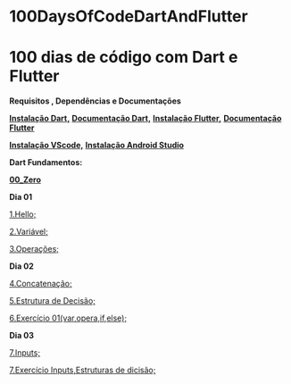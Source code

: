 # 100DaysOfCodeDartAndFlutter

# 100 dias de código com Dart e Flutter

**Requisitos , Dependências e Documentações**

[**Instalação Dart,**](https://dart.dev/get-dart)
[**Documentação Dart,**](https://dart.dev/guides)
[**Instalação Flutter,**](https://flutter.dev/docs/get-started/install)
[**Documentação Flutter**](https://flutter.dev/docs)

[**Instalação VScode,**](https://code.visualstudio.com/download)
[**Instalação Android Studio**](https://developer.android.com/studio?hl=pt-br)

**Dart Fundamentos:**

[**00_Zero**](https://github.com/ramonabreu-cdev/100DaysOfCodeDartAndFlutter/tree/master/01_FundamentosDart/00_Zero)


**Dia 01**

[1.Hello;](https://github.com/ramonabreu-cdev/100DaysOfCodeDartAndFlutter/blob/master/01_FundamentosDart/00_Zero/01_hello.dart)

[2.Variável;](https://github.com/ramonabreu-cdev/100DaysOfCodeDartAndFlutter/blob/master/01_FundamentosDart/00_Zero/02_variavel.dart)

[3.Operações;](https://github.com/ramonabreu-cdev/100DaysOfCodeDartAndFlutter/blob/master/01_FundamentosDart/00_Zero/03_operacoes.dart)

**Dia 02**

[4.Concatenação;](https://github.com/ramonabreu-cdev/100DaysOfCodeDartAndFlutter/blob/master/01_FundamentosDart/00_Zero/04_concatenacao.dart)

[5.Estrutura de Decisão;](https://github.com/ramonabreu-cdev/100DaysOfCodeDartAndFlutter/blob/master/01_FundamentosDart/00_Zero/05_estruDecisao.dart)

[6.Exercício 01(var,opera,if,else);](https://github.com/ramonabreu-cdev/100DaysOfCodeDartAndFlutter/blob/master/01_FundamentosDart/00_Zero/06_exercicio01.dart)

**Dia 03**

[7.Inputs;](https://github.com/ramonabreu-cdev/100DaysOfCodeDartAndFlutter/blob/master/01_FundamentosDart/00_Zero/07_input.dart)

[7.Exercício Inputs,Estruturas de dicisão;](https://github.com/ramonabreu-cdev/100DaysOfCodeDartAndFlutter/blob/master/01_FundamentosDart/00_Zero/08_inputEstruIfElse.dart)


